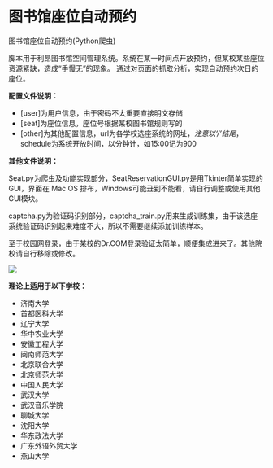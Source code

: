 # 图书馆座位自动预约

图书馆座位自动预约(Python爬虫)

脚本用于利昂图书馆空间管理系统。系统在某一时间点开放预约，但某校某些座位资源紧缺，造成“手慢无”的现象。
通过对页面的抓取分析，实现自动预约次日的座位。

**配置文件说明：**

- [user]为用户信息，由于密码不太重要直接明文存储
- [seat]为座位信息，座位号根据某校图书馆规则写的
- [other]为其他配置信息，url为各学校选座系统的网址，*注意以‘/’结尾*，schedule为系统开放时间，以分钟计，如15:00记为900

**其他文件说明：**

Seat.py为爬虫及功能实现部分，SeatReservationGUI.py是用Tkinter简单实现的GUI，界面在 Mac OS 排布，Windows可能丑到不能看，请自行调整或使用其他GUI模块。

captcha.py为验证码识别部分，captcha_train.py用来生成训练集，由于该选座系统验证码识别起来难度不大，所以不需要继续添加训练样本。

至于校园网登录，由于某校的Dr.COM登录验证太简单，顺便集成进来了。其他院校请自行移除或修改。

![](https://raw.githubusercontent.com/panjunwen/SeatReservation/master/Screen%20Shot.png)

**理论上适用于以下学校：**

- 济南大学
- 首都医科大学
- 辽宁大学
- 华中农业大学
- 安徽工程大学
- 闽南师范大学
- 北京联合大学
- 北京师范大学
- 中国人民大学
- 武汉大学
- 武汉音乐学院
- 聊城大学
- 沈阳大学
- 华东政法大学
- 广东外语外贸大学
- 燕山大学
